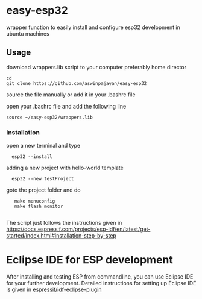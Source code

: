 # easy-esp32
wrapper function to easily install and configure esp32 development in ubuntu machines 

## Usage 
download wrappers.lib script to your computer preferably home director 

```
cd 
git clone https://github.com/aswinpajayan/easy-esp32
```
source the file manually or add it in your .bashrc file 

open your .bashrc file and add the following line 
```
source ~/easy-esp32/wrappers.lib
```

### installation 
open a new terminal and type
```
  esp32 --install 
```
adding a new project with hello-world template 

```
  esp32 --new testProject
 ```
 
 goto the project folder and do 
 
 ```
    make menuconfig
    make flash monitor
    
 ```
The script just follows the instructions given in https://docs.espressif.com/projects/esp-idf/en/latest/get-started/index.html#installation-step-by-step

# Eclipse IDE for ESP development 

After installing and testing ESP from commandline, you can use Eclipse IDE for your further development. Detailed instructions for setting up Eclipse IDE is given in [espressif/idf-eclipse-plugin](https://github.com/espressif/idf-eclipse-plugin/blob/master/README.md)
